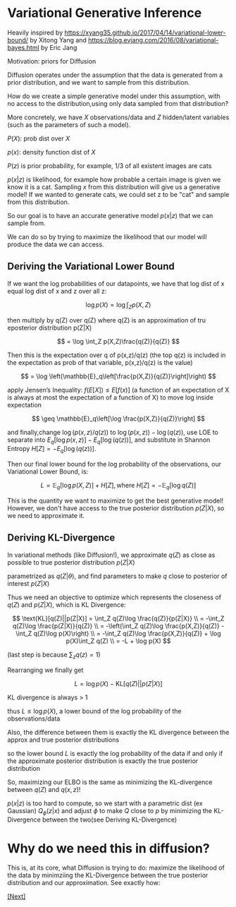 # Variational Generative Inference  

Heavily inspired by https://xyang35.github.io/2017/04/14/variational-lower-bound/ by Xitong Yang
and https://blog.evjang.com/2016/08/variational-bayes.html by Eric Jang

Motivation: priors for Diffusion

Diffusion operates under the assumption that the data is generated from a prior distribution, and we want to sample from this distribution.

How do we create a simple generative model under this assumption, with no access to the distribution,using only data sampled from that distribution?

More concretely, we have $X$ observations/data and $Z$ hidden/latent variables (such as the parameters of such a model).

$P(X)$: prob dist over $X$

$p(x)$: density function dist of $X$

$P(z)$ is prior probability, for example, 1/3 of all existent images are cats

$p(x|z)$ is likelihood, for example how probable a certain image is given we know it is a cat. Sampling $x$ from this distribution will give us a generative model! If we wanted to generate cats, we could set z to be "cat" and sample from this distribution.

So our goal is to have an accurate generative model $p(x|z)$ that we can sample from.

We can do so by trying to maximize the likelihood that our model will produce the data we can access.

## Deriving the Variational Lower Bound

If we want the log probabilities of our datapoints, we have that log dist of x equal log dist of x and z over all z:

$$
\log p(X) = \log \int_Z p(X,Z) 
$$

then multiply by q(Z) over q(Z) where q(Z) is an approximation of tru eposterior distribution p(Z|X)

$$
= \log \int_Z p(X,Z)\frac{q(Z)}{q(Z)} 
$$

Then this is the expectation over q of p(x,z)/q(z) (the top q(z) is included in the expectation as prob of that variable, p(x,z)/q(z) is the value)

$$
= \log \left(\mathbb{E}_q\left[\frac{p(X,Z)}{q(Z)}\right]\right) 
$$

apply Jensen’s Inequality: $f(E[X]) \leq E[f(x)]$ (a function of an expectation of X is always at most the expectation of a function of X) to move log inside expectation

$$
\geq \mathbb{E}_q\left[\log \frac{p(X,Z)}{q(Z)}\right] 
$$

and finally,change $\log(p(x,z)/q(z))$ to $\log(p(x,z)) - \log(q(z))$, use LOE to separate into $E_q[\log p(x,z)] - E_q[\log(q(z))]$, and substitute in Shannon Entropy $H[Z] = -E_q[\log(q(z))]$.

Then our final lower bound for the log probability of the observations, our Variational Lower Bound, is:

$$
L = \mathbb{E}_q[\log p(X,Z)] + H[Z], \text{where } H[Z] = -\mathbb{E}_q[\log q(Z)]
$$

This is the quantity we want to maximize to get the best generative model! However, we don't have access to the true posterior distribution $p(Z|X)$, so we need to approximate it.

## Deriving KL-Divergence

In variational methods (like Diffusion!), we approximate $q(Z)$ as close as possible to true posterior distribution $p(Z|X)$

parametrized as $q(Z|\theta)$, and find parameters to make $q$ close to posterior of interest $p(Z|X)$

Thus we need an objective to optimize which represents the closeness of $q(Z)$ and $p(Z|X)$, which is KL Divergence:

$$
\text{KL}[q(Z)||p(Z|X)] = \int_Z q(Z)\log \frac{q(Z)}{p(Z|X)} \\
= -\int_Z q(Z)\log \frac{p(Z|X)}{q(Z)} \\
= -\left(\int_Z q(Z)\log \frac{p(X,Z)}{q(Z)} - \int_Z q(Z)\log p(X)\right) \\
= -\int_Z q(Z)\log \frac{p(X,Z)}{q(Z)} + \log p(X)\int_Z q(Z) \\
= -L + \log p(X)
$$

(last step is because $\sum_z q(z) = 1$)

Rearranging we finally get 

$$
L = \log p(X) - \text{KL}[q(Z)||p(Z|X)]
$$

KL divergence is always > 1

thus $L \leq \log p(X)$, a lower bound of the log probability of the observations/data

Also, the difference between them is exactly the KL divergence between the approx and true posterior distributions

so the lower bound $L$ is exactly the log probability of the data if and only if the approximate posterior distribution is exactly the true posterior distribution

So, maximizing our ELBO is the same as minimizing the KL-divergence between $q(Z)$ and $q(x,z)!$



$p(x|z)$ is too hard to compute, so we start with a parametric dist (ex Gaussian) $Q_\phi(z|x)$ and adjust $\phi$ to make $Q$ close to $p$ by minimizing the KL-Divergence between the two(see Deriving KL-Divergence)

# Why do we need this in diffusion?

This is, at its core, what Diffusion is trying to do: maximize the likelihood of the data by minimziing the KL-Divergence between the true posterior distribution and our approximation. See exactly how:

[[Next]](../0.2:%20Denoising%20Diffusion%20Probabilistic%20Models/DDPMs.md)